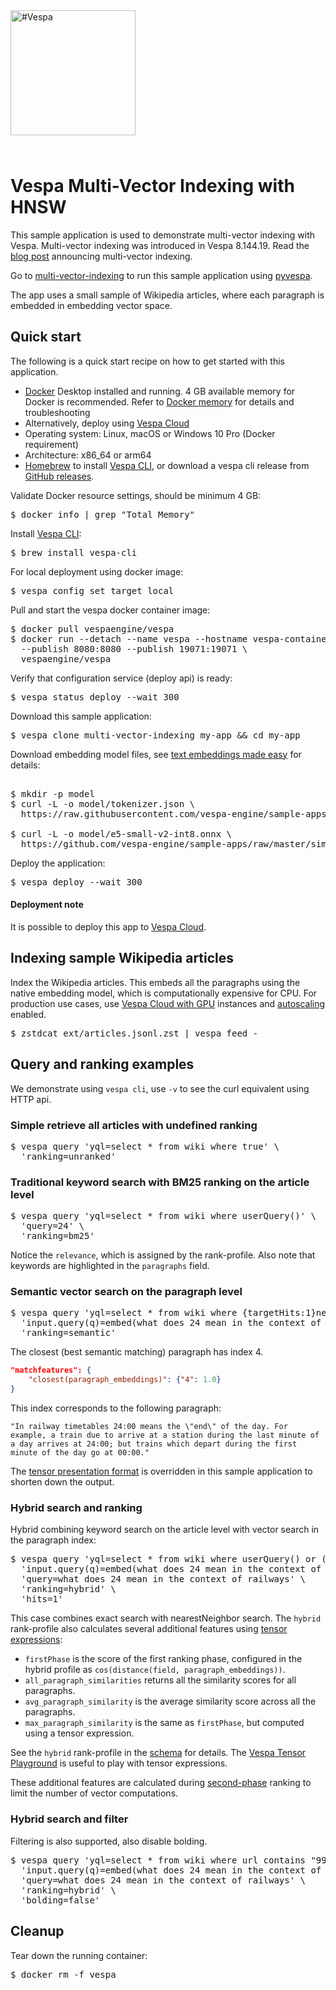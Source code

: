 <!-- Copyright Vespa.ai. Licensed under the terms of the Apache 2.0 license. See LICENSE in the project root.-->

<picture>
  <source media="(prefers-color-scheme: dark)" srcset="https://vespa.ai/assets/vespa-ai-logo-heather.svg">
  <source media="(prefers-color-scheme: light)" srcset="https://vespa.ai/assets/vespa-ai-logo-rock.svg">
  <img alt="#Vespa" width="200" src="https://vespa.ai/assets/vespa-ai-logo-rock.svg" style="margin-bottom: 25px;">
</picture>

# Vespa Multi-Vector Indexing with HNSW

This sample application is used to demonstrate multi-vector indexing with Vespa.
Multi-vector indexing was introduced in Vespa 8.144.19. 
Read the [blog post](https://blog.vespa.ai/semantic-search-with-multi-vector-indexing/) announcing multi-vector indexing.

Go to [multi-vector-indexing](https://pyvespa.readthedocs.io/en/latest/examples/multi-vector-indexing.html)
to run this sample application using [pyvespa](https://pyvespa.readthedocs.io/en/latest/index.html).

The app uses a small sample of Wikipedia articles, where each paragraph is embedded in embedding
vector space.

## Quick start

The following is a quick start recipe on how to get started with this application. 

* [Docker](https://www.docker.com/) Desktop installed and running. 4 GB available memory for Docker is recommended.
  Refer to [Docker memory](https://docs.vespa.ai/en/operations-selfhosted/docker-containers.html#memory)
  for details and troubleshooting
* Alternatively, deploy using [Vespa Cloud](#deployment-note)
* Operating system: Linux, macOS or Windows 10 Pro (Docker requirement)
* Architecture: x86_64 or arm64
* [Homebrew](https://brew.sh/) to install [Vespa CLI](https://docs.vespa.ai/en/vespa-cli.html), or download 
  a vespa cli release from [GitHub releases](https://github.com/vespa-engine/vespa/releases).

Validate Docker resource settings, should be minimum 4 GB:
<pre>
$ docker info | grep "Total Memory"
</pre>

Install [Vespa CLI](https://docs.vespa.ai/en/vespa-cli.html):
<pre>
$ brew install vespa-cli
</pre>

For local deployment using docker image:
<pre data-test="exec">
$ vespa config set target local
</pre>

Pull and start the vespa docker container image:
<pre data-test="exec">
$ docker pull vespaengine/vespa
$ docker run --detach --name vespa --hostname vespa-container \
  --publish 8080:8080 --publish 19071:19071 \
  vespaengine/vespa
</pre>

Verify that configuration service (deploy api) is ready:
<pre data-test="exec">
$ vespa status deploy --wait 300
</pre>

Download this sample application:
<pre data-test="exec">
$ vespa clone multi-vector-indexing my-app && cd my-app
</pre>

Download embedding model files, see 
[text embeddings made easy](https://blog.vespa.ai/text-embedding-made-simple/) for details:
<pre data-test="exec"> 
$ mkdir -p model
$ curl -L -o model/tokenizer.json \
  https://raw.githubusercontent.com/vespa-engine/sample-apps/master/simple-semantic-search/model/tokenizer.json

$ curl -L -o model/e5-small-v2-int8.onnx \
  https://github.com/vespa-engine/sample-apps/raw/master/simple-semantic-search/model/e5-small-v2-int8.onnx
</pre>

Deploy the application:
<pre data-test="exec" data-test-assert-contains="Success">
$ vespa deploy --wait 300
</pre>

#### Deployment note
It is possible to deploy this app to
[Vespa Cloud](https://cloud.vespa.ai/en/getting-started#deploy-sample-applications).


## Indexing sample Wikipedia articles

Index the Wikipedia articles. This embeds all the paragraphs using the native embedding model, which
is computationally expensive for CPU. For production use cases, use [Vespa Cloud with GPU](https://cloud.vespa.ai/en/reference/services#gpu)
instances and [autoscaling](https://cloud.vespa.ai/en/autoscaling) enabled. 

<pre data-test="exec">
$ zstdcat ext/articles.jsonl.zst | vespa feed -
</pre>


## Query and ranking examples
We demonstrate using `vespa cli`, use `-v` to see the curl equivalent using HTTP api.  

### Simple retrieve all articles with undefined ranking
<pre data-test="exec" data-test-assert-contains='"totalCount": 8'>
$ vespa query 'yql=select * from wiki where true' \
  'ranking=unranked'
</pre>

### Traditional keyword search with BM25 ranking on the article level
<pre data-test="exec" data-test-assert-contains='24-hour clock'>
$ vespa query 'yql=select * from wiki where userQuery()' \
  'query=24' \
  'ranking=bm25'
</pre>

Notice the `relevance`, which is assigned by the rank-profile. Also note
that keywords are highlighted in the `paragraphs` field. 

### Semantic vector search on the paragraph level
<pre data-test="exec" data-test-assert-contains='24-hour clock'>
$ vespa query 'yql=select * from wiki where {targetHits:1}nearestNeighbor(paragraph_embeddings,q)' \
  'input.query(q)=embed(what does 24 mean in the context of railways)' \
  'ranking=semantic'
</pre>
The closest (best semantic matching) paragraph has index 4.
```json
"matchfeatures": {
    "closest(paragraph_embeddings)": {"4": 1.0}
}
```
This index corresponds to the following paragraph:
```
"In railway timetables 24:00 means the \"end\" of the day. For example, a train due to arrive at a station during the last minute of a day arrives at 24:00; but trains which depart during the first minute of the day go at 00:00."
```
The [tensor presentation format](search/query-profiles/default.xml) is overridden in
this sample application to shorten down the output. 

### Hybrid search and ranking
Hybrid combining keyword search on the article level with vector search in the paragraph index:

<pre data-test="exec" data-test-assert-contains='24-hour clock'>
$ vespa query 'yql=select * from wiki where userQuery() or ({targetHits:1}nearestNeighbor(paragraph_embeddings,q))' \
  'input.query(q)=embed(what does 24 mean in the context of railways)' \
  'query=what does 24 mean in the context of railways' \
  'ranking=hybrid' \
  'hits=1'
</pre>

This case combines exact search with nearestNeighbor search. The `hybrid` rank-profile 
also calculates several additional features using 
[tensor expressions](https://docs.vespa.ai/en/tensor-user-guide.html):

- `firstPhase` is the score of the first ranking phase, configured in the hybrid
profile as `cos(distance(field, paragraph_embeddings))`.
- `all_paragraph_similarities` returns all the similarity scores for all paragraphs.
- `avg_paragraph_similarity` is the average similarity score across all the paragraphs.
- `max_paragraph_similarity` is the same as `firstPhase`, but computed using a tensor expression.

See the `hybrid` rank-profile in the [schema](schemas/wiki.sd) for details.
The [Vespa Tensor Playground](https://docs.vespa.ai/playground/) is useful to play
with tensor expressions. 

These additional features are 
calculated during [second-phase](https://docs.vespa.ai/en/phased-ranking.html) 
ranking to limit the number of vector computations. 

### Hybrid search and filter

Filtering is also supported, also disable bolding. 

<pre data-test="exec" data-test-assert-contains='24-hour clock'>
$ vespa query 'yql=select * from wiki where url contains "9985" and userQuery() or ({targetHits:1}nearestNeighbor(paragraph_embeddings,q))' \
  'input.query(q)=embed(what does 24 mean in the context of railways)' \
  'query=what does 24 mean in the context of railways' \
  'ranking=hybrid' \
  'bolding=false'
</pre>

## Cleanup
Tear down the running container:
<pre data-test="after">
$ docker rm -f vespa
</pre>
